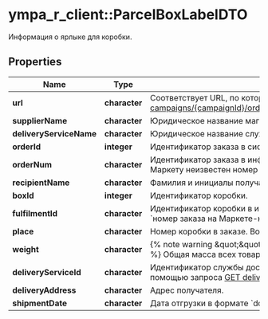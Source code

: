 # ympa_r_client::ParcelBoxLabelDTO

Информация о ярлыке для коробки.

## Properties
Name | Type | Description | Notes
------------ | ------------- | ------------- | -------------
**url** | **character** | Соответствует URL, по которому выполняется запрос [GET campaigns/{campaignId}/orders/{orderId}/delivery/shipments/{shipmentId}/boxes/{boxId}/label](../../reference/orders/generateOrderLabel.md).  | 
**supplierName** | **character** | Юридическое название магазина. | 
**deliveryServiceName** | **character** | Юридическое название службы доставки. | 
**orderId** | **integer** | Идентификатор заказа в системе Маркета. | 
**orderNum** | **character** | Идентификатор заказа в информационной системе магазина.  Совпадает с &#x60;orderId&#x60;, если Маркету неизвестен номер заказа в системе магазина.  | 
**recipientName** | **character** | Фамилия и инициалы получателя заказа. | 
**boxId** | **integer** | Идентификатор коробки. | 
**fulfilmentId** | **character** | Идентификатор коробки в информационной системе магазина.  Возвращается в формате: &#x60;номер заказа на Маркете-номер коробки&#x60;. Например, &#x60;7206821‑1&#x60;, &#x60;7206821‑2&#x60; и т. д.  | 
**place** | **character** | Номер коробки в заказе. Возвращается в формате: &#x60;номер места/общее количество мест&#x60;.  | 
**weight** | **character** | {% note warning \&quot;\&quot; %}  Этот параметр устарел. Не используйте его.  {% endnote %}  Общая масса всех товаров в заказе. Возвращается в формате: &#x60;weight кг&#x60;.  | 
**deliveryServiceId** | **character** | Идентификатор службы доставки. Информацию о службе доставки можно получить с помощью запроса [GET delivery/services](../../reference/orders/getDeliveryServices.md). | 
**deliveryAddress** | **character** | Адрес получателя. | [optional] 
**shipmentDate** | **character** | Дата отгрузки в формате &#x60;dd.MM.yyyy&#x60;. | [optional] 


